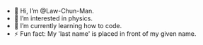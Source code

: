 - 👋 Hi, I’m @Law-Chun-Man.
- 👀 I’m interested in physics.
- 🌱 I’m currently learning how to code.
- ⚡ Fun fact: My 'last name' is placed in front of my given name.

<!---
Law-Chun-Man/Law-Chun-Man is a ✨ special ✨ repository because its `README.md` (this file) appears on your GitHub profile.
You can click the Preview link to take a look at your changes.
--->
